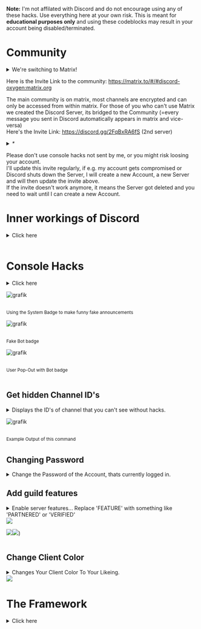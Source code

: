 **Note:** I'm not affilated with Discord and do not encourage using any of these hacks. Use everything here at your own risk. This is meant for **educational purposes only** and using these codeblocks may result in your account being disabled/terminated.

# Community

<details>
  <summary>We're switching to Matrix!</summary>
  
Matrix is a community-based, decentralized, privacy friendly, end-to-end encrypted (super secure), uncensorable and open source messaging protocol, which unlike discord promotes custom clients and modifications. There are multiple different clients available, the most popular one (and also the refrence implementation) is Element. It runs on every OS and even has a pretty good web version. For more information check out https://matrix.org and https://element.io.<br>
I often get asked: "*If Matrix/Element is so super awesome, why didn't you start using earlier?*"<br>
Well actually I've been using Matrix for quite a long time now, Anonymous already switched to it many years ago. For me Matrix always has been something serious, I never really thought about using it for this Discord Stuff.
</details>

Here is the Invite Link to the community: https://matrix.to/#/#discord-oxygen:matrix.org

The main community is on matrix, most channels are encrypted and can only be accessed from within matrix.
For those of you who can't use Matrix we created the Discord Server, its bridged to the Community (=every message you sent in Discord automatically appears in matrix and vice-versa)<br>
Here's the Invite Link: https://discord.gg/2FqBxRA6fS (2nd server)<br>

_<details><summary>\*</summary> Currently all my IP Adresses (all exit nodes, I2P (darknet) outproxies, VPN's and proxies) are blacklisted and I can't create any accounts. Allthough I expclicitly put a disclaimer above any code published, Discord is going after me, which makes it... more... difficult to create new accounts...</details>_

Please don't use console hacks not sent by me, or you might risk loosing your account.<br>
I'll update this invite regularly, if e.g. my account gets compromised or Discord shuts down the Server, I will create a new Account, a new Server and will then update the invite above.<br>
If the invite doesn't work anymore, it means the Server got deleted and you need to wait until I can create a new Account.

# Inner workings of Discord

<details>
  <summary>Click here</summary>

## Discord Token Syntax

<details>
<table>
  <tr><th></th><th>Example</th></tr>
  <tr><td>User ID Encoded in Base64</td><td>NTzQvPcLBacBmgajXQc7QAaU</td></tr>
  <tr><td>Dot</td><td>.</td></tr>
  <tr><td>Timestamp -epoch(1293840000) converted to base64</td><td>XCgboz</td></tr>
  <tr><td>Dot</td><td>.</td></tr>
  <tr><td>HMAC consiting of 27 chars (uppercase/lowercase letters, numbers, - or _)</td><td>c4t51kFWSEmdmaPnKoyUuu8E78E</td></tr>
</table>
There is this awesome diagram from <a href="https://github.com/hxr404/Discord-Console-hacks/issues/2">#2</a> wich shows the exact token structure:<br><br>
<img src="https://user-images.githubusercontent.com/34555296/120932740-4ca47480-c6f7-11eb-9270-6fb3fbbd856c.png"></img> <br>
</details>
<br>

## Discords Internal Server Structure

<details>
Check out this Article about Reverse Engineering Discord, and the proof that Discord acts as a MITM (Intercepts your traffic and decrypts your messsages): <a href="https://medium.com/tenable-techblog/lets-reverse-engineer-discord-1976773f4626">https://medium.com/tenable-techblog/lets-reverse-engineer-discord-1976773f4626</a><br>
That means, Discord Staff can read all of your messages... (still better than Telegram, where anyone can read your messages xD)<br>
If you need privacy, use Signal or Threema or Briar. (or all of them :)

![grafik](https://user-images.githubusercontent.com/55095883/116671170-e9f5e580-a9a0-11eb-98f9-3bcd65b9fdbf.png)

<br>
<sup>How sending Audioo/Video Messages in Discord Works.</sup>
</details>
<br>
</details>
<br>

# Console Hacks

<details>
  <summary>Click here</summary>
  

## Be Careful!

As stated in my Disclaimer I don't promote using any kind of client modifications. Please don't use the code found here for illegal / hacking purposes, or you might risk seeing this error message:<br>

![image](https://user-images.githubusercontent.com/55095883/134189043-4da003de-4829-4d60-888a-6014ebb5c2b8.png)

  

## How to use these Hacks

It only works on Dekstop Versions (Windows, Linux, MacOS), not on Mobile
1. Press CTRL + SHIFT + I to toggle Developer Tools (Discord is electronjs wich is basically google chrome)
2. Click on "Console" if not already selected
3. Paste the script in
4. Press enter

## Obtaining your Token

<details>
<summary>Copies your Token into the Clipboard.</summary>

paste this into the Console (while being logged in)

```js
window.webpackChunkdiscord_app.push([[Math.random()], {}, (req) => {for (const m of Object.keys(req.c).map((x) => req.c[x].exports).filter((x) => x)) {if (m.default && m.default.getToken !== undefined) {return copy(m.default.getToken())}if (m.getToken !== undefined) {return copy(m.getToken())}}}]); console.log("%cWorked!", "font-size: 50px"); console.log(`%cYou know have your token in the clipboard!`, "font-size: 16px")
```

The token should be in your Clipboard.
</details>
<br>

## Logging in using Token

<details>
<summary>Modifies the Login screen so you can use Tokens to log in.</summary>

paste this into the Console (CTRL + SHIFT + I) on the login screen (you need to be logged out)

```js
function login(e) {setInterval(() => {window.webpackChunkdiscord_app.push([[Math.random()], {}, (req) => {for (const m of Object.keys(req.c).map((x) => req.c[x].exports).filter((x) => x)) {if (m.default && m.default.setToken !== undefined) {return m.default.setToken(e)}if (m.setToken !== undefined) {return m.setToken(e)}}}]);console.log("%cWorked!", "font-size: 50px");}, 50), setTimeout(() => {window.location.reload()}, 2500)}function buttonlogin(){login(document.getElementsByClassName("inputDefault-_djjkz input-cIJ7To")[0].value)}var element;(element=document.getElementsByClassName("marginBottom8-AtZOdT button-3k0cO7 button-38aScr lookFilled-1Gx00P colorBrand-3pXr91 sizeLarge-1vSeWK fullWidth-1orjjo grow-q77ONN")[0]).addEventListener("click",buttonlogin),(element=document.getElementsByClassName("marginBottom20-32qID7")[0]).parentElement.removeChild(element),(element=document.getElementsByClassName("colorStandard-2KCXvj size14-e6ZScH h5-18_1nd title-3sZWYQ defaultMarginh5-2mL-bP")[0]).innerHTML="Token",element.id="Token",(element=document.getElementsByClassName("transitionGroup-aR7y1d qrLogin-1AOZMt")[0]).parentElement.removeChild(element),(element=document.getElementsByClassName("verticalSeparator-3huAjp")[0]).parentElement.removeChild(element);
```

and log in<br>
Note that this doesn't work with Bot tokens, Bot tokens are different than user tokens, and Discord doesn't support this.<br>
</details>

![exampleimage](https://user-images.githubusercontent.com/55095883/105732516-d0bc4380-5f30-11eb-959f-9fae0ddc9b7b.png)

<br>
<sup>Login Screen after running the hack</sup>
<br><br>

## Enable Staff Mode

<details>
<summary>Enables some hidden features and sets your client to staff mode</summary>
 
This will trick your client into thinking that you are Discord Staff (by modifiying the flags)
and also enables the secret experiments and Developer Options Menu (where you can get secret unrelesed discord updates, 
emulate a different client, generate build overrides etc.)
Credit for the Settings hack to https://gist.github.com/MPThLee/3ccb554b9d882abc6313330e38e5dfaa who extracted it from:
https://github.com/samogot/betterdiscord-plugins (The original Creator)

```js
window.webpackChunkdiscord_app.push([[Math.random()], {}, (req) => {for (const m of Object.keys(req.c).map((x) => req.c[x].exports).filter((x) => x)) {if (m.default && m.default.getCurrentUser !== undefined) {return m.default.getCurrentUser().flags += 1;}if (m.getCurrentUser !== undefined) {return m.getCurrentUser().flags += 1}}}]);window.webpackChunkdiscord_app.push([[Math.random()], {}, (req) => {for (const m of Object.keys(req.c).map((x) => req.c[x].exports).filter((x) => x)) {if (m.default && m.default.isDeveloper !== undefined) {Object.defineProperty(m.default, "isDeveloper", {get: (a) => 1,set: (a) => a,configurable: true}) console.log("%cWorked!", "font-size: 50px");return console.log(`%cYou know have Developer Options and a Staff badge. You can find the Developer Settings in the Settings's bottom tab!`, "font-size: 16px")}if (m.isDeveloper !== undefined) {Object.defineProperty(m, "isDeveloper", {get: (a) => 1,set: (a) => a,configurable: true}) console.log("%cWorked!", "font-size: 50px");return console.log(`%cYou know have Developer Options and a Staff badge. You can find the Developer Settings in the Settings's bottom tab!`, "font-size: 16px")}}}]);
```

</details>

![discorddevoptions](https://user-images.githubusercontent.com/55095883/116668009-29223780-a99d-11eb-9387-625f10c64196.png)

<sup>Developer Options Setting</sup>
<br>

## Get all Badges

<details>
  <summary>This script enables all Badges on you client.</summary>

Note that other users won't see the badge<br>

```js
window.webpackChunkdiscord_app.push([[Math.random()], {}, (req) => {for (const m of Object.keys(req.c).map((x) => req.c[x].exports).filter((x) => x)) {if (m.default && m.default.getCurrentUser !== undefined) {return m.default.getCurrentUser().flags = -1;}if (m.getCurrentUser !== undefined) {return m.getCurrentUser().flags = -1}}}]);window.webpackChunkdiscord_app.push([[Math.random()], {}, (req) => {for (const m of Object.keys(req.c).map((x) => req.c[x].exports).filter((x) => x)) {if (m.default && m.default.getCurrentUser !== undefined) {return m.default.getCurrentUser().public_flags += 1;}if (m.getCurrentUser !== undefined) {return m.getCurrentUser().public_flags += 1}}}]);
```

</details>

![preview](https://user-images.githubusercontent.com/55095883/110086787-191e1b00-7d93-11eb-8f0f-2b3a76210155.png)

<br>
<sup>This isn't a fake screenshot your client will really display this.</sup>
<br><br>

## Easy Edit mode

<details>
<summary>you can use this to make Fake Screenshots without having to do Inspect Element each time</summary>

```js
document.designMode = 'on'
```

</details>
<br>

## Free Discord Nitro (hack)

<details>
  <summary>Get some Nitro features without buying Nitro</summary>
 
Tricks your client into thinking you have Nitro. Converts the API request into non-nitro requests, so Discord won't notice that yoou don't have Nitro.
Be extra careful with scripts that claim to do this, this script is the only working one. If you find a copy of this script, not directly provided by me or this repo, pls report it to me, its probably a scam.<br>
Credit to https://github.com/An00nymushun/DiscordFreeEmojis for the Emoji handling part.<br>
Note that not every feature is supported as, some things that run Server Side can't be simulated.
But basic features (like animated emojis) should work.

```js
/*
I removed the code bc this shouldn't go public. Ppl would just copy and paste this anywhere and bad ppl would backdoor it.
Also I don't want Discord to fix this.
Its a WIP, join the Server Linked in #Community if you want to know more.
If you are a developer and want to contribute, also DM me.
*/
```

</details>

![grafik](https://user-images.githubusercontent.com/55095883/116668188-5d95f380-a99d-11eb-96cf-a0e2dfc6bb23.png)

<sup>The Subscription Overview. The Account used for the Screenshot **didn't** buy Nitro</sup>
<br>

</details>

![grafik](https://user-images.githubusercontent.com/55095883/116669184-908cb700-a99e-11eb-9a7f-62c0d19e5486.png)

<br>
<sup>Using the System Badge to make funny fake announcements</sup><br>

![grafik](https://user-images.githubusercontent.com/55095883/116669793-47893280-a99f-11eb-972d-bcc8e07c65dd.png)

<br>
<sup>Fake Bot badge</sup><br>

![grafik](https://user-images.githubusercontent.com/55095883/116669897-6982b500-a99f-11eb-8dfc-53caa1d312e3.png)

<br>
<sup>User Pop-Out with Bot badge</sup><br>
<br>

## Get hidden Channel ID's

<details>
  <summary>Displays the ID's of channel that you can't see without hacks.</summary>

All credit to [https://github.com/X-x-X-0/discord-js](https://github.com/X-x-X-0/discord-js)

```js
Object.values(webpackJsonp.push([
    [], {
        ['']: (_, e, r) => {
            e.cache = r.c
        }
    },
    [
        ['']
    ]
]).cache).find(m => m.exports && m.exports.default && m.exports.default.getPrivateChannelIds !== void 0).exports.default.getPrivateChannelIds()
```

</details>

![grafik](https://user-images.githubusercontent.com/55095883/116670257-cda57900-a99f-11eb-8f96-7d8d54754535.png)

<br>
<sup>Example Output of this command</sup><bbr>
<br>
  

## Changing Password

<details>
  <summary>Change the Password of the Account, thats currently logged in.</summary>

  

```js
  await fetch("https://discord.com/api/v9/users/@me", {
      "credentials": "include",
      "body": "{\"password\":\"oldpassword\",\"new_password\":\"hackedbyhxr404\"}",
      "method": "PATCH",
  });
```

</details>
  
  ## Add guild features
<details>
  <summary>Enable server features... Replace 'FEATURE' with something like 'PARTNERED' or 'VERIFIED'<br><img src="https://user-images.githubusercontent.com/55095883/121220849-4a702080-c885-11eb-965c-317749da0196.png"></img>

<img src="https://user-images.githubusercontent.com/55095883/121219947-7b9c2100-c884-11eb-99f1-e0a8525512a9.png"></img><img src="https://user-images.githubusercontent.com/55095883/121220469-e9484d00-c884-11eb-816f-2d3b9f46a585.png"></img>)
</summary>

Unknown Author.

```js
Object.values(webpackJsonp.push([
    [], {
        ['']: (_, e, r) => {
            e.cache = r.c
        }
    },
    [
        ['']
    ]
]).cache).find(m => m.exports && m.exports.default && m.exports.default.getGuilds !== void 0).exports.default.getGuild('SERVERID').features.add('FEATURE')
```

</details>

## Change Client Color

<details>
  <summary>Changes Your Client Color To Your Likeing.<br><img src="https://cdn.discordapp.com/attachments/841333120870645760/858800547958882334/unknown.png"></img>
</summary>

Unknown Author.

```js
__SECRET_EMOTION__.injectGlobal(`
    * {
--background-primary: #000000;
    --background-secondary: #000000;
--background-secondary-alt: #070707ff;
--background-accent: #252525;
--background-floating: #242424ff;
    --scrollbar-thin-track: #000000;
    --channeltextarea-background: #151515;
    }
`)
```

</details>

</details>

# The Framework

<details>
  <summary>Click here</summary>
  
  Now in a seperate repo: https://github.com/hxr404/discord-oxygen
  
The Framework is a new project, wich combines every Console Hack into a single script.<br>
Simply Include the source code (.js file) into your Discord Client (Desktop or Web).<br>
You can either do this by pasting it into your Console (CTRL + SHIFT + I, CTRL + V, ENTER)<br>
Or by adding it as a Userscript. (You need a Browser Extension, for Firefox I recommend Firemonkey)<br>

## How it works

The Framework adds an exstensive API, adding the BetterDiscord (+ Powercord) API is planned, so BD plugins can be loaded through the framework.
Its similar to a modloader of a game, except for it is preconfigured and all good mods are already installed (Open a PR or issue if you want to merge your mods to mainstream)
Its modularized and each module runs seperatetly in its own Block Scope, not like the Old Nitro hack.
This should prevent Discord from fixing it, as it no longer depends on hardcoded modifications.

## Features:

<details>
  <summary>Screenhots will be added here</summary>
</details>
 

## History

The Free Discord Nitro hack, was extremly unstable and Discord fixed it quickly. Thats when I started working on the Framework. It was the improved Discord Nitro.
It is much more performant, offers better UX and made development way easier. After successfully merging the old Nitro hack, I continued improving Nitro with more features. And then I thought: why only adding default Nitro features? There are much more awesome features that can be useful as well. And since the Framwerork is modularized, it took about 5 Minutes merging the other Console hacks. And like this a new project was born.
  
  
</details>
